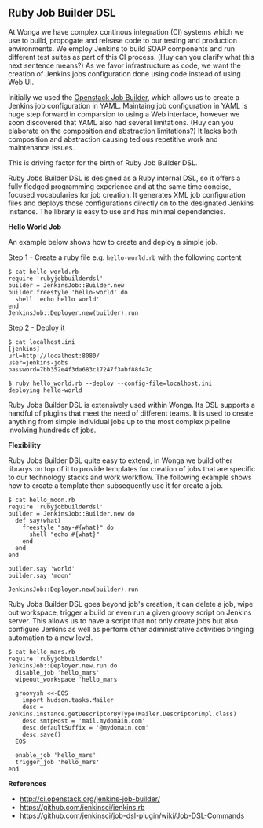 ## Ruby Job Builder DSL

At Wonga we have complex continous integration (CI) systems which we use to build, propogate and release code to our testing and production environments. We employ Jenkins to build SOAP components and run different test suites as part of this CI process. (Huy can you clarify what this next sentence means?) As we favor infrastructure as code, we want the creation of Jenkins jobs configuration done using code instead of using Web UI.

Initially we used the [Openstack Job Builder](http://ci.openstack.org/jenkins-job-builder/), which allows us to create a Jenkins job configuration in YAML. Maintaing job configuration in YAML is huge step forward in comparsion to using a Web interface, however we soon discovered that YAML also had several limitations. (Huy can you elaborate on the composition and abstraction limitations?) It lacks both composition and abstraction causing tedious repetitive work and maintenance issues. 

This is driving factor for the birth of Ruby Job Builder DSL.

Ruby Jobs Builder DSL is designed as a Ruby internal DSL, so it offers a fully fledged programming experience and at the same time concise, focused vocabularies for job creation. It generates XML job configuration files and deploys those configurations directly on to the designated Jenkins instance. The library is easy to use and has minimal dependencies. 

**Hello World Job**

An example below shows how to create and deploy a simple job.

Step 1 - Create a ruby file e.g. `hello-world.rb` with the following content

    $ cat hello_world.rb
    require 'rubyjobbuilderdsl'
    builder = JenkinsJob::Builder.new
    builder.freestyle 'hello-world' do
      shell 'echo hello world'
    end
    JenkinsJob::Deployer.new(builder).run

Step 2 - Deploy it

    $ cat localhost.ini
    [jenkins]
    url=http://localhost:8080/
    user=jenkins-jobs
    password=7bb352e4f3da683c17247f3abf88f47c

    $ ruby hello_world.rb --deploy --config-file=localhost.ini
    deploying hello-world

Ruby Jobs Builder DSL is extensively used within Wonga. Its DSL supports a handful of plugins that meet the need of different teams. It is used to create anything from simple individual jobs up to the most complex pipeline involving hundreds of jobs.

**Flexibility**

Ruby Jobs Builder DSL quite easy to extend, in Wonga we build other librarys on top of it to provide templates for creation of jobs that are specific to our technology stacks and work workflow. The following example shows how to create a template then subsequently use it for create a job.

    $ cat hello_moon.rb
    require 'rubyjobbuilderdsl'
    builder = JenkinsJob::Builder.new do
      def say(what)
        freestyle "say-#{what}" do
          shell "echo #{what}"
        end
      end
    end

    builder.say 'world'
    builder.say 'moon'
    
    JenkinsJob::Deployer.new(builder).run

Ruby Jobs Builder DSL goes beyond job's creation, it can delete a job, wipe out workspace, trigger a build or even run a given groovy script on Jenkins server. This allows us to have a script that not only create jobs but also configure Jenkins as well as perform other administrative activities bringing automation to a new level.

    $ cat hello_mars.rb
    require 'rubyjobbuilderdsl'
    JenkinsJob::Deployer.new.run do
      disable_job 'hello_mars'
      wipeout_workspace 'hello_mars'

      groovysh <<-EOS
        import hudson.tasks.Mailer
        desc = Jenkins.instance.getDescriptorByType(Mailer.DescriptorImpl.class)
        desc.smtpHost = 'mail.mydomain.com'
        desc.defaultSuffix = '@mydomain.com'
        desc.save()
      EOS

      enable_job 'hello_mars'
      trigger_job 'hello_mars'
    end


**References**

* http://ci.openstack.org/jenkins-job-builder/
* https://github.com/jenkinsci/jenkins.rb
* https://github.com/jenkinsci/job-dsl-plugin/wiki/Job-DSL-Commands
